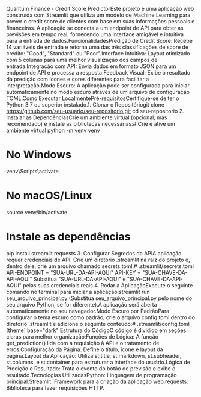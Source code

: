 Quantum Finance - Credit Score PredictorEste projeto é uma aplicação web construída com Streamlit que utiliza um modelo de Machine Learning para prever o credit score de clientes com base em suas informações pessoais e financeiras. A aplicação se conecta a um endpoint de API para obter as previsões em tempo real, fornecendo uma interface amigável e intuitiva para a entrada de dados.FuncionalidadesPredição de Credit Score: Recebe 14 variáveis de entrada e retorna uma das três classificações de score de crédito: "Good", "Standard" ou "Poor".Interface Intuitiva: Layout otimizado com 5 colunas para uma melhor visualização dos campos de entrada.Integração com API: Envia dados em formato JSON para um endpoint de API e processa a resposta.Feedback Visual: Exibe o resultado da predição com ícones e cores diferentes para facilitar a interpretação.Modo Escuro: A aplicação pode ser configurada para iniciar automaticamente no modo escuro através de um arquivo de configuração TOML.Como Executar LocalmentePré-requisitosCertifique-se de ter o Python 3.7 ou superior instalado.1. Clonar o Repositóriogit clone https://github.com/seu-usuario/seu-repositorio.git
cd seu-repositorio
2. Instalar as DependênciasCrie um ambiente virtual (opcional, mas recomendado) e instale as bibliotecas necessárias:# Crie e ative um ambiente virtual
python -m venv venv
# No Windows
venv\Scripts\activate
# No macOS/Linux
source venv/bin/activate

# Instale as dependências
pip install streamlit requests
3. Configurar Segredos da APIA aplicação requer credenciais de API. Crie um diretório .streamlit na raiz do projeto e, dentro dele, crie um arquivo chamado secrets.toml.# .streamlit/secrets.toml
API-ENDPOINT = "SUA-URL-DA-API-AQUI"
API-KEY = "SUA-CHAVE-DA-API-AQUI"
Substitua "SUA-URL-DA-API-AQUI" e "SUA-CHAVE-DA-API-AQUI" pelas suas credenciais reais.4. Rodar a AplicaçãoExecute o seguinte comando no terminal para iniciar a aplicação:streamlit run seu_arquivo_principal.py
(Substitua seu_arquivo_principal.py pelo nome do seu arquivo Python, se for diferente).A aplicação será aberta automaticamente no seu navegador.Modo Escuro por PadrãoPara configurar o tema escuro como padrão, crie o arquivo config.toml dentro do diretório .streamlit e adicione o seguinte conteúdo:# .streamlit/config.toml
[theme]
base="dark"
Estrutura do CódigoO código é dividido em seções claras para melhor organização:Funções de Lógica: A função get_prediction() lida com a requisição à API e o tratamento de erros.Configuração da Página: Define o título, ícone e layout da página.Layout da Aplicação: Utiliza st.title, st.markdown, st.subheader, st.columns, e st.container para estruturar a interface do usuário.Lógica de Predição e Resultado: Trata o evento do botão de previsão e exibe o resultado.Tecnologias UtilizadasPython: Linguagem de programação principal.Streamlit: Framework para a criação da aplicação web.requests: Biblioteca para fazer requisições HTTP.
